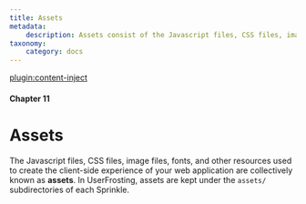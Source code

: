 ```yaml
---
title: Assets
metadata:
    description: Assets consist of the Javascript files, CSS files, image files, fonts, and other resources used to create the client-side experience of your web application.  UserFrosting provides a framework for loading these resources easily and efficiently.
taxonomy:
    category: docs
---
```

[plugin:content-inject](/modular/_update5.0)

#### Chapter 11

# Assets

The Javascript files, CSS files, image files, fonts, and other resources used to create the client-side experience of your web application are collectively known as **assets**. In UserFrosting, assets are kept under the `assets/` subdirectories of each Sprinkle.

